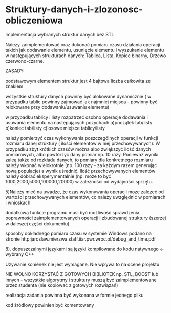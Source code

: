 # Struktury-danych-i-zlozonosc-obliczeniowa

Implementacja wybranych struktur danych bez STL

Należy zaimplementować oraz dokonać pomiaru czasu działania operacji takich jak dodawanie elementu, usunięcie elementu i wyszukanie elementu w następujących strukturach danych: Tablica, Lista, Kopiec binarny, Drzewo czerwono-czarne.

ZASADY:

podstawowym elementem struktur jest 4 bajtowa liczba całkowita ze znakiem

wszystkie struktury danych powinny być alokowane dynamicznie ( w przypadku tablic powinny zajmować jak najmniej miejsca - powinny być relokowane przy dodawaniu/usuwaniu elementu)

w przypadku tablicy i listy rozpatrzeć osobno operacje dodawania i usuwania elementu na następujących pozychach a)początek tab/listy b)koniec tab/listy c)losowe miejsce tablicy/listy

należy pomierzyć czas wykonywania poszczególnych operacji w funkcji rozmiaru danej struktury ( ilości elementów w niej przechowywanych). W przypadku zbyt krótkich czasów można albo zwiększyć ilość danych pomiarowych, albo powtórzyć dany pomiar np. 10 razy. Ponieważ wyniki zaleą także od rozkładu danych, to pomiary dla konkretnego rozmiaru należy wkonać wielokrotnie (np. 100 razy - za każdym razem generując nową populacje) a wynik uśrednić. Ilość przechowywanych elementów należy dobrać eksperymentalnie (np. może to być 1000,2000,5000,100000,20000) w zależności od wydajności sprzętu.

5)Należy mieć na uwadze, że czas wykonywania operacji może zależeć od wartości przechowywanych elementów, co należy uwzględnić w pomiarach i wnioskach

dodatkową funkcje programu musi być możliwość sprawdzenia poprawności zaimplementowanych operacji i zbudowanej struktury (szerzej w daleszej części dokumentu)

sposoby dokładnego pomiaru czasu w systemie Windows podano na stronie http:jaroslaw.mierzwa.staff.iiar.pwr.wroc.pl/debug_and_time.pdf

8). dopuszczalnymi językami są języki kompilowane do kodu natywnego <- wybrany C++

Używanie konienek nie jest wymagane. Nie wpływa to na ocene projektu

NIE WOLNO KORZYSTAĆ Z GOTOWYCH BIBLIOTEK np. STL, BOOST lub innych - wszystkie algorytmy i struktury muszą być zaimplementowane przez studenta (nie kopiować z gotowych rozwiązań)

realizacja zadania powinna być wykonana w formie jednego pliku

kod źródłowy powinien być komentowany

